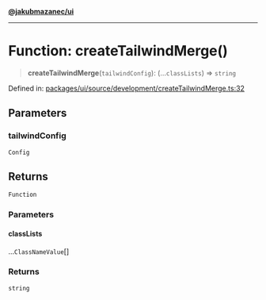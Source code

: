 [**@jakubmazanec/ui**](../README.md)

---

# Function: createTailwindMerge()

> **createTailwindMerge**(`tailwindConfig`): (...`classLists`) => `string`

Defined in:
[packages/ui/source/development/createTailwindMerge.ts:32](https://github.com/jakubmazanec/tools/blob/b189bd808f93a39eacbf7e401a82a754c5ce3b63/packages/ui/source/development/createTailwindMerge.ts#L32)

## Parameters

### tailwindConfig

`Config`

## Returns

`Function`

### Parameters

#### classLists

...`ClassNameValue`[]

### Returns

`string`
